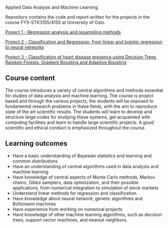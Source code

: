 Applied Data Analysis and Machine Learning

Repository contains the code and report written for the projects in the course FYS-STK3155/4155 at University of Oslo.

[Project 1 - Regression analysis and resampling methods](Project1/Report/FYS_STK3155_Project1.pdf)

[Project 2 - Classification and Regression, from linear and logistic regression to neural networks](Project2/Report/FYS_STK3155_Project2.pdf)

[Project 3 - Classification of heart disease presence using Decision Trees, Random Forests, Gradient Boosting and Adaptive Boosting](Project3/Report/FYS_STK3155_Project3.pdf)

## Course content
The course introduces a variety of central algorithms and methods essential for studies of data analysis and machine learning. The course is project based and through the various projects, the students will be exposed to fundamental research problems in these fields, with the aim to reproduce state of the art scientific results. The students will learn to develop and structure large codes for studying these systems, get acquainted with computing facilities and learn to handle large scientific projects. A good scientific and ethical conduct is emphasized throughout the course.

## Learning outcomes
- Have a basic understanding of Bayesian statistics and learning and common distributions
- Have an understanding of central algorithms used in data analysis and machine learning
- Have knowledge of central aspects of Monte Carlo methods, Markov chains, Gibbs samplers, data optimization, and their possible applications, from numerical integration to simulation of stock markets
- Understand linear methods for regression and classification
- Have knowledge about neural network, genetic algorithms and Boltzmann machines
- Have experience from working on numerical projects
- Have knowledge of other machine learning algorithms, such as decision trees, support vector machines, and nearest neighbors.

